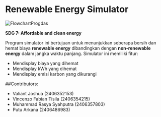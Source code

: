 # Renewable Energy Simulator
![FlowchartProgdas](https://github.com/user-attachments/assets/ee05ce87-81c9-45db-b9cf-cee3101c03de)
 
**SDG 7: Affordable and clean energy**

Program simulator ini bertujuan untuk menunjukkan seberapa bersih dan hemat biaya **renewable energy** dibandingkan dengan **non-renewable energy** dalam jangka waktu panjang. Simulator ini memiliki fitur:

- Mendisplay biaya yang dihemat
- Mendisplay kWh yang dihemat
- Mendisplay emisi karbon yang dikurangi

##Contributors: 

- Valiant Joshua (2406352153)
- Vincenzo Fabian Tisila (2406354215)
- Muhammad Rasya Syahputra (2406357803)
- Putu Arkana (2406486983)
